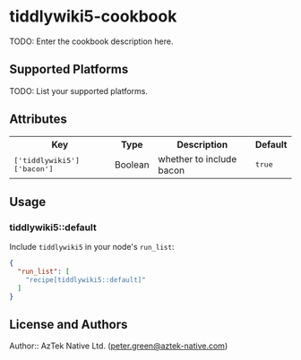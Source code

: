 # tiddlywiki5-cookbook

TODO: Enter the cookbook description here.

## Supported Platforms

TODO: List your supported platforms.

## Attributes

<table>
  <tr>
    <th>Key</th>
    <th>Type</th>
    <th>Description</th>
    <th>Default</th>
  </tr>
  <tr>
    <td><tt>['tiddlywiki5']['bacon']</tt></td>
    <td>Boolean</td>
    <td>whether to include bacon</td>
    <td><tt>true</tt></td>
  </tr>
</table>

## Usage

### tiddlywiki5::default

Include `tiddlywiki5` in your node's `run_list`:

```json
{
  "run_list": [
    "recipe[tiddlywiki5::default]"
  ]
}
```

## License and Authors

Author:: AzTek Native Ltd. (<peter.green@aztek-native.com>)
